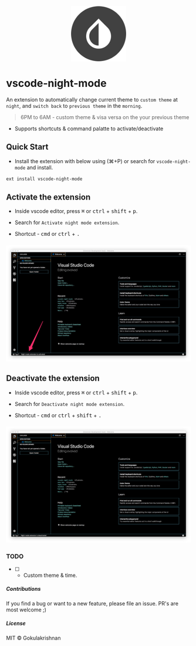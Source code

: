 ### <p align="center"><img width="150px" height="150px" src="https://raw.githubusercontent.com/gokulkrishh/vscode-night-mode/master/images/vscode-night-mode.png"></p>

# vscode-night-mode

An extension to automatically change current theme to `custom theme` at `night`, and `switch back` to `previous theme` in the `morning`.

> 6PM to 6AM - custom theme & visa versa on the your previous theme

- Supports shortcuts & command palatte to activate/deactivate

## Quick Start

- Install the extension with below using (⌘+P) or search for `vscode-night-mode` and install.

```bash
ext install vscode-night-mode
```

## Activate the extension

- Inside vscode editor, press <kbd>⌘</kbd> or <kbd>ctrl</kbd> + <kbd>shift</kbd> + <kbd>p</kbd>.

- Search for `Activate night mode extension`.

- Shortcut - <kbd>cmd</kbd> or <kbd>ctrl</kbd> + <kbd>.</kbd>

### <p align="center"><img src="https://raw.githubusercontent.com/gokulkrishh/vscode-night-mode/master/images/vscode-activated.png"></p>


## Deactivate the extension

- Inside vscode editor, press <kbd>⌘</kbd> or <kbd>ctrl</kbd> + <kbd>shift</kbd> + <kbd>p</kbd>.

- Search for `Deactivate night mode extension`.

- Shortcut - <kbd>cmd</kbd> or <kbd>ctrl</kbd> + <kbd>shift</kbd> + <kbd>.</kbd>

### <p align="center"><img src="https://raw.githubusercontent.com/gokulkrishh/vscode-night-mode/master/images/vscode-deactivated.png"></p>

### TODO

- [ ] - Custom theme & time.

##### Contributions

If you find a bug or want to a new feature, please file an issue. PR's are most welcome ;)

##### License

MIT © Gokulakrishnan
